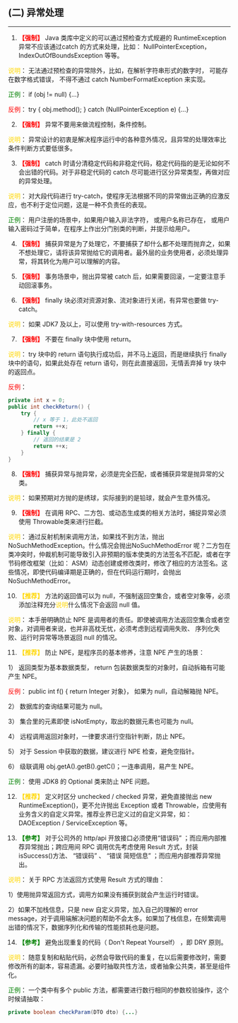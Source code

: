 ## (二) 异常处理

---

1. **<font color=#FF0000>【强制】</font>**  Java 类库中定义的可以通过预检查方式规避的 RuntimeException 异常不应该通过catch 的方式来处理，比如： NullPointerException， IndexOutOfBoundsException 等等。

<font color=#FFD700>说明</font>： 无法通过预检查的异常除外，比如，在解析字符串形式的数字时， 可能存在数字格式错误， 不得不通过 catch NumberFormatException 来实现。

<font color=#008000>正例</font>： if (obj != null) {...}

<font color=#FF0000>反例</font>： try { obj.method(); } catch (NullPointerException e) {…}


2. **<font color=#FF0000>【强制】</font>**  异常不要用来做流程控制，条件控制。

<font color=#FFD700>说明</font>： 异常设计的初衷是解决程序运行中的各种意外情况，且异常的处理效率比条件判断方式要低很多。


3. **<font color=#FF0000>【强制】</font>**  catch 时请分清稳定代码和非稳定代码，稳定代码指的是无论如何不会出错的代码。对于非稳定代码的 catch 尽可能进行区分异常类型，再做对应的异常处理。

<font color=#FFD700>说明</font>： 对大段代码进行 try-catch，使程序无法根据不同的异常做出正确的应激反应，也不利于定位问题，这是一种不负责任的表现。

<font color=#008000>正例</font>： 用户注册的场景中，如果用户输入非法字符， 或用户名称已存在， 或用户输入密码过于简单，在程序上作出分门别类的判断，并提示给用户。


4. **<font color=#FF0000>【强制】</font>**  捕获异常是为了处理它，不要捕获了却什么都不处理而抛弃之，如果不想处理它，请将该异常抛给它的调用者。最外层的业务使用者，必须处理异常，将其转化为用户可以理解的内容。


5. **<font color=#FF0000>【强制】</font>**  事务场景中，抛出异常被 catch 后，如果需要回滚，一定要注意手动回滚事务。


6. **<font color=#FF0000>【强制】</font>**  finally 块必须对资源对象、流对象进行关闭，有异常也要做 try-catch。

<font color=#FFD700>说明</font>： 如果 JDK7 及以上，可以使用 try-with-resources 方式。


7. **<font color=#FF0000>【强制】</font>**  不要在 finally 块中使用 return。

<font color=#FFD700>说明</font>： try 块中的 return 语句执行成功后，并不马上返回，而是继续执行 finally 块中的语句，如果此处存在 return 语句，则在此直接返回，无情丢弃掉 try 块中的返回点。

<font color=#FF0000>反例</font>：

```java
private int x = 0;
public int checkReturn() {
    try {
        // x 等于 1，此处不返回
        return ++x;
    } finally {
        // 返回的结果是 2
        return ++x;
    }
}
```

8. **<font color=#FF0000>【强制】</font>**  捕获异常与抛异常，必须是完全匹配，或者捕获异常是抛异常的父类。

<font color=#FFD700>说明</font>： 如果预期对方抛的是绣球，实际接到的是铅球，就会产生意外情况。


9. **<font color=#FF0000>【强制】</font>**  在调用 RPC、二方包、或动态生成类的相关方法时，捕捉异常必须使用 Throwable类来进行拦截。

<font color=#FFD700>说明</font>： 通过反射机制来调用方法，如果找不到方法，抛出 NoSuchMethodException。什么情况会抛出NoSuchMethodError 呢？二方包在类冲突时，仲裁机制可能导致引入非预期的版本使类的方法签名不匹配，或者在字节码修改框架（比如： ASM）动态创建或修改类时，修改了相应的方法签名。这些情况，即使代码编译期是正确的，但在代码运行期时，会抛出 NoSuchMethodError。


10. **<font COLOR=#FFD700>【推荐】</font>** 方法的返回值可以为 null，不强制返回空集合，或者空对象等，必须添加注释充分<font color=#FFD700>说明</font>什么情况下会返回 null 值。

<font color=#FFD700>说明</font>： 本手册明确防止 NPE 是调用者的责任。即使被调用方法返回空集合或者空对象，对调用者来说，也并非高枕无忧，必须考虑到远程调用失败、 序列化失败、运行时异常等场景返回 null 的情况。


11. **<font COLOR=#FFD700>【推荐】</font>** 防止 NPE，是程序员的基本修养，注意 NPE 产生的场景：

1） 返回类型为基本数据类型， return 包装数据类型的对象时，自动拆箱有可能产生 NPE。

<font color=#FF0000>反例</font>： public int f() { return Integer 对象}， 如果为 null，自动解箱抛 NPE。

2） 数据库的查询结果可能为 null。

3） 集合里的元素即使 isNotEmpty，取出的数据元素也可能为 null。

4） 远程调用返回对象时，一律要求进行空指针判断，防止 NPE。

5） 对于 Session 中获取的数据，建议进行 NPE 检查，避免空指针。

6） 级联调用 obj.getA().getB().getC()；一连串调用，易产生 NPE。

<font color=#008000>正例</font>： 使用 JDK8 的 Optional 类来防止 NPE 问题。


12. **<font COLOR=#FFD700>【推荐】</font>** 定义时区分 unchecked / checked 异常，避免直接抛出 new RuntimeException()，更不允许抛出 Exception 或者 Throwable，应使用有业务含义的自定义异常。推荐业界已定义过的自定义异常，如： DAOException / ServiceException 等。


13. **<font color=#008000>【参考】</font>** 对于公司外的 http/api 开放接口必须使用“错误码” ；而应用内部推荐异常抛出；跨应用间 RPC 调用优先考虑使用 Result 方式，封装 isSuccess()方法、 “错误码” 、 “错误
简短信息” ；而应用内部推荐异常抛出。

<font color=#FFD700>说明</font>： 关于 RPC 方法返回方式使用 Result 方式的理由：

1）使用抛异常返回方式，调用方如果没有捕获到就会产生运行时错误。

2）如果不加栈信息，只是 new 自定义异常，加入自己的理解的 error message，对于调用端解决问题的帮助不会太多。如果加了栈信息，在频繁调用出错的情况下，数据序列化和传输的性能损耗也是问题。


14. **<font color=#008000>【参考】</font>** 避免出现重复的代码（ Don't Repeat Yourself） ，即 DRY 原则。

<font color=#FFD700>说明</font>： 随意复制和粘贴代码，必然会导致代码的重复，在以后需要修改时，需要修改所有的副本，容易遗漏。必要时抽取共性方法，或者抽象公共类，甚至是组件化。

<font color=#008000>正例</font>： 一个类中有多个 public 方法，都需要进行数行相同的参数校验操作，这个时候请抽取：

```java
private boolean checkParam(DTO dto) {...}
```